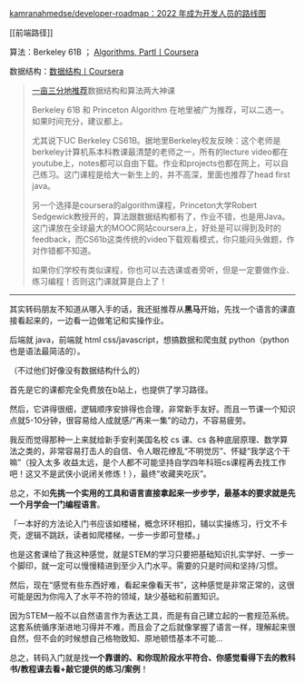 [kamranahmedse/developer-roadmap：2022 年成为开发人员的路线图](https://github.com/kamranahmedse/developer-roadmap)

[[前端路径]]

算法：Berkeley 61B ； [Algorithms, Partl丨Coursera](https://www.coursera.org/learn/algorithms-part1)

数据结构：[数据结构丨Coursera](https://www.coursera.org/learn/data-structures)

>[一亩三分地推荐](https://www.1point3acres.com/bbs/portal/5)数据结构和算法两大神课
>
>Berkeley 61B 和 Princeton Algorithm 在地里被广为推荐，可以二选一。如果时间充分，建议都上。
> 
>尤其说下UC Berkeley CS61B。据地里Berkeley校友反映：这个老师是berkeley计算机系本科教课最清楚的老师之一，所有的lecture video都在youtube上，notes都可以自由下载。作业和projects也都在网上，可以自己练习。这门课程是给大一新生上的，并不高深，里面也推荐了head first java。
> 
>另一个选择是coursera的algorithm课程，Princeton大学Robert Sedgewick教授开的，算法跟数据结构都有了，作业不错，也是用Java。这门课放在全球最大的MOOC网站coursera上，好处是可以得到及时的feedback，而CS61b这类传统的video下载观看模式，你只能闷头做题，作对作错都不知道。
> 
>如果你们学校有类似课程，你也可以去选课或者旁听，但是一定要做作业、练习编程！否则这门课就算是白上了！


---

其实转码朋友不知道从哪入手的话，我还挺推荐从**黑马**开始，先找一个语言的课直接看起来的，一边看一边做笔记和实操作业。

后端就 java，前端就 html css/javascript，想搞数据和爬虫就 python（python 也是语法最简洁的）。  

（不过他们好像没有数据结构什么的）

首先是它的课都完全免费放在b站上，也提供了学习路径。

然后，它讲得很细，逻辑顺序安排得也合理，非常新手友好。而且一节课一个知识点就5-10分钟，很容易给人成就感/“再来一集”的动力，不容易疲劳。

我反而觉得那种一上来就给新手安利美国名校 cs 课、cs 各种底层原理、数学算法之类的，非常容易打击人的自信、令人眼花缭乱“不明觉厉”、怀疑“我学这个干嘛”（投入太多 收益太远，是个人都不可能坚持自学四年科班cs课程再去找工作吧！这又不是武侠小说闭关修炼！），最终“收藏夹吃灰”。

总之，不如**先挑一个实用的工具和语言直接拿起来一步步学，最基本的要求就是先一个月学会一门编程语言**。

「一本好的方法论入门书应该如楼梯，概念环环相扣，辅以实操练习，行文不卡壳，逻辑不跳跃，读者如爬楼梯，一步一步即可登楼。」

也是这套课给了我这种感觉，就是STEM的学习只要把基础知识扎实学好、一步一个脚印，就一定可以慢慢精进到至少入门水平。需要的只是时间和坚持/习惯。

然后，现在“感觉有些东西好难，看起来像看天书”，这种感觉是非常正常的，这很可能是因为你闯入了水平不符的领域，缺少基础和前置知识。  

因为STEM一般不以自然语言作为表达工具，而是有自己建立起的一套规范系统。这套系统循序渐进地习得并不难，而且会了之后就像掌握了语言一样，理解起来很自然，但不会的时候想自己格物致知、原地顿悟基本不可能...

总之，转码入门就是找**一个靠谱的、和你现阶段水平符合、你感觉看得下去的教科书/教程课去看+敲它提供的练习/案例**！
